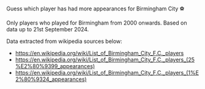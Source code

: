 Guess which player has had more appearances for Birmingham City ⚽

Only players who played for Birmingham from 2000 onwards. Based on data up to 21st September 2024.

Data extracted from wikipedia sources below:
- https://en.wikipedia.org/wiki/List_of_Birmingham_City_F.C._players
- https://en.wikipedia.org/wiki/List_of_Birmingham_City_F.C._players_(25%E2%80%9399_appearances)
- https://en.wikipedia.org/wiki/List_of_Birmingham_City_F.C._players_(1%E2%80%9324_appearances)